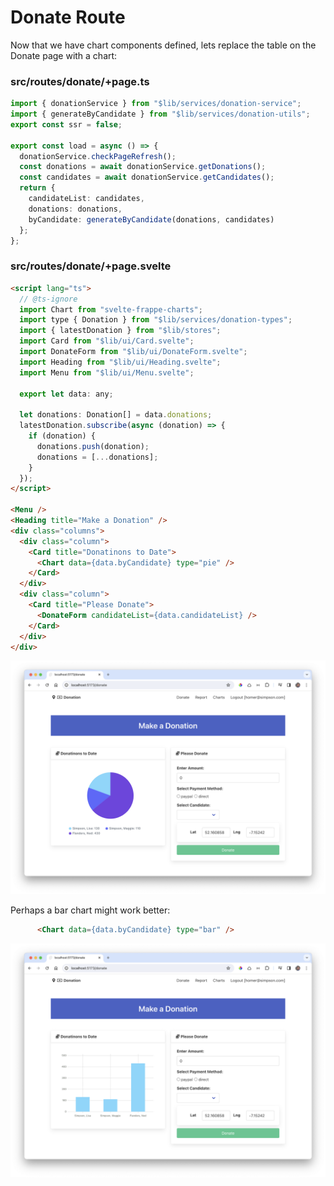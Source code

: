 # Donate Route

Now that we have chart components defined, lets replace the table on the Donate page with a chart:

### src/routes/donate/+page.ts

~~~typescript
import { donationService } from "$lib/services/donation-service";
import { generateByCandidate } from "$lib/services/donation-utils";
export const ssr = false;

export const load = async () => {
  donationService.checkPageRefresh();
  const donations = await donationService.getDonations();
  const candidates = await donationService.getCandidates();
  return {
    candidateList: candidates,
    donations: donations,
    byCandidate: generateByCandidate(donations, candidates)
  };
};
~~~

### src/routes/donate/+page.svelte

~~~html
<script lang="ts">
  // @ts-ignore
  import Chart from "svelte-frappe-charts";
  import type { Donation } from "$lib/services/donation-types";
  import { latestDonation } from "$lib/stores";
  import Card from "$lib/ui/Card.svelte";
  import DonateForm from "$lib/ui/DonateForm.svelte";
  import Heading from "$lib/ui/Heading.svelte";
  import Menu from "$lib/ui/Menu.svelte";

  export let data: any;

  let donations: Donation[] = data.donations;
  latestDonation.subscribe(async (donation) => {
    if (donation) {
      donations.push(donation);
      donations = [...donations];
    }
  });
</script>

<Menu />
<Heading title="Make a Donation" />
<div class="columns">
  <div class="column">
    <Card title="Donatinons to Date">
      <Chart data={data.byCandidate} type="pie" />
    </Card>
  </div>
  <div class="column">
    <Card title="Please Donate">
      <DonateForm candidateList={data.candidateList} />
    </Card>
  </div>
</div>
~~~



![](img/31.png)

Perhaps a bar chart might work better:

~~~html
      <Chart data={data.byCandidate} type="bar" />
~~~



![](img/32.png)
